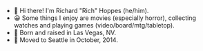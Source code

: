 - 👋 Hi there! I'm Richard "Rich" Hoppes (he/him).
- 😀 Some things I enjoy are movies (especially horror), collecting watches and playing games (video/board/mtg/tabletop).
- 🐣 Born and raised in Las Vegas, NV.
- 📍 Moved to Seattle in October, 2014.
